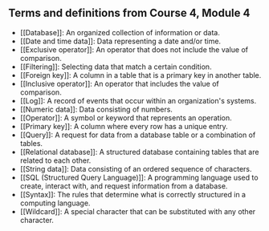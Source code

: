 ## **Terms and definitions from Course 4, Module 4**

- [[Database]]: An organized collection of information or data.
- [[Date and time data]]: Data representing a date and/or time.
- [[Exclusive operator]]: An operator that does not include the value of comparison.
- [[Filtering]]: Selecting data that match a certain condition.
- [[Foreign key]]: A column in a table that is a primary key in another table.
- [[Inclusive operator]]: An operator that includes the value of comparison.
- [[Log]]: A record of events that occur within an organization's systems.
- [[Numeric data]]: Data consisting of numbers.
- [[Operator]]: A symbol or keyword that represents an operation.
- [[Primary key]]: A column where every row has a unique entry.
- [[Query]]: A request for data from a database table or a combination of tables.
- [[Relational database]]: A structured database containing tables that are related to each other.
- [[String data]]: Data consisting of an ordered sequence of characters.
- [[SQL (Structured Query Language)]]: A programming language used to create, interact with, and request information from a database.
- [[Syntax]]: The rules that determine what is correctly structured in a computing language.
- [[Wildcard]]: A special character that can be substituted with any other character.
